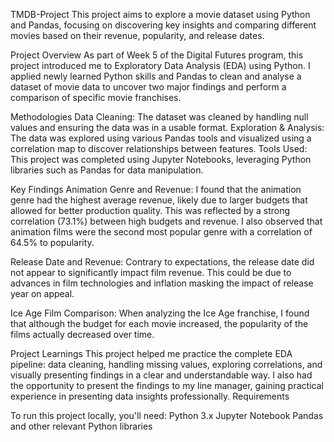 TMDB-Project
This project aims to explore a movie dataset using Python and Pandas, focusing on discovering key insights and comparing different movies based on their revenue, popularity, and release dates.

Project Overview
As part of Week 5 of the Digital Futures program, this project introduced me to Exploratory Data Analysis (EDA) using Python. I applied newly learned Python skills and Pandas to clean and analyse a dataset of movie data to uncover two major findings and perform a comparison of specific movie franchises.

Methodologies
Data Cleaning: The dataset was cleaned by handling null values and ensuring the data was in a usable format. Exploration & Analysis: The data was explored using various Pandas tools and visualized using a correlation map to discover relationships between features. Tools Used: This project was completed using Jupyter Notebooks, leveraging Python libraries such as Pandas for data manipulation.

Key Findings
Animation Genre and Revenue: I found that the animation genre had the highest average revenue, likely due to larger budgets that allowed for better production quality. This was reflected by a strong correlation (73.1%) between high budgets and revenue. I also observed that animation films were the second most popular genre with a correlation of 64.5% to popularity.

Release Date and Revenue: Contrary to expectations, the release date did not appear to significantly impact film revenue. This could be due to advances in film technologies and inflation masking the impact of release year on appeal.

Ice Age Film Comparison: When analyzing the Ice Age franchise, I found that although the budget for each movie increased, the popularity of the films actually decreased over time.

Project Learnings
This project helped me practice the complete EDA pipeline: data cleaning, handling missing values, exploring correlations, and visually presenting findings in a clear and understandable way. I also had the opportunity to present the findings to my line manager, gaining practical experience in presenting data insights professionally. Requirements

To run this project locally, you'll need:
Python 3.x Jupyter Notebook Pandas and other relevant Python libraries
